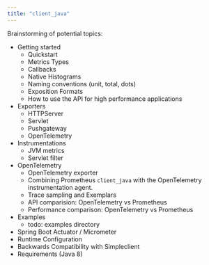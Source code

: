```yaml
---
title: "client_java"
---
```


Brainstorming of potential topics:

* Getting started
  * Quickstart
  * Metrics Types
  * Callbacks
  * Native Histograms
  * Naming conventions (unit, total, dots)
  * Exposition Formats
  * How to use the API for high performance applications
* Exporters
  * HTTPServer
  * Servlet
  * Pushgateway
  * OpenTelemetry
* Instrumentations
  * JVM metrics
  * Servlet filter
* OpenTelemetry
  * OpenTelemetry exporter
  * Combining Prometheus `client_java` with the OpenTelemetry instrumentation agent.
  * Trace sampling and Exemplars
  * API comparision: OpenTelemetry vs Prometheus
  * Performance comparison: OpenTelemetry vs Prometheus
* Examples
  * todo: examples directory
* Spring Boot Actuator / Micrometer
* Runtime Configuration
* Backwards Compatibility with Simpleclient
* Requirements (Java 8)
